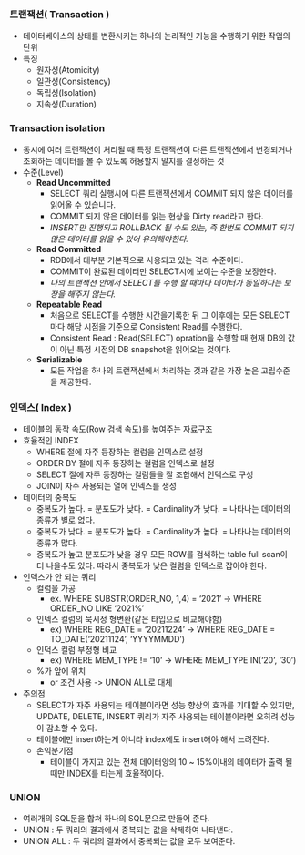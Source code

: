 ### 트랜잭션( Transaction )
- 데이터베이스의 상태를 변환시키는 하나의 논리적인 기능을 수행하기 위한 작업의 단위
- 특징
  - 원자성(Atomicity) 
  - 일관성(Consistency)
  - 독립성(Isolation)
  - 지속성(Duration)

### Transaction isolation
- 동시에 여러 트랜잭션이 처리될 때 특정 트랜잭션이 다른 트랜잭션에서
변경되거나 조회하는 데이터를 볼 수 있도록 허용할지 말지를 결정하는 것
- 수준(Level)
  - **Read Uncommitted**
    - SELECT 쿼리 실행시에 다른 트랜잭션에서 COMMIT 되지 않은 데이터를 읽어올 수 있습니다.
    - COMMIT 되지 않은 데이터를 읽는 현상을 Dirty read라고 한다.
    - *INSERT만 진행되고 ROLLBACK 될 수도 있는, 즉 한번도 COMMIT 되지 않은 데이터를 읽을 수 있어 유의해야한다.*
  - **Read Committed**
    - RDB에서 대부분 기본적으로 사용되고 있는 격리 수준이다.
    - COMMIT이 완료된 데이터만 SELECT시에 보이는 수준을 보장한다.
    - *나의 트랜잭션 안에서 SELECT를 수행 할 때마다 데이터가 동일하다는 보장을 해주지 않는다.*
  - **Repeatable Read**
    - 처음으로 SELECT를 수행한 시간을기록한 뒤 그 이후에는 모든 SELECT 마다 해당 시점을 기준으로 Consistent Read를 수행한다.
    - Consistent Read : Read(SELECT) opration을 수행할 때 현재 DB의 값이 아닌 특정 시점의 DB snapshot을 읽어오는 것이다.
  - **Serializable**
    - 모든 작업을 하나의 트랜잭션에서 처리하는 것과 같은 가장 높은 고립수준을 제공한다.

### 인덱스( Index )
- 테이블의 동작 속도(Row 검색 속도)를 높여주는 자료구조
- 효율적인 INDEX
  - WHERE 절에 자주 등장하는 컬럼을 인덱스로 설정
  - ORDER BY 절에 자주 등장하는 컬럼을 인덱스로 설정
  - SELECT 절에 자주 등장하는 컬럼들을 잘 조합해서 인덱스로 구성
  - JOIN이 자주 사용되는 열에 인덱스를 생성
- 데이터의 중복도
  - 중복도가 높다. = 분포도가 낮다. = Cardinality가 낮다. = 나타나는 데이터의 종류가 별로 없다.
  - 중복도가 낮다. = 분포도가 높다. = Cardinality가 높다. = 나타나는 데이터의 종류가 많다.
  - 중복도가 높고 분포도가 낮을 경우 모든 ROW를 검색하는 table full scan이 더 나을수도 있다.
  따라서 중복도가 낮은 컬럼을 인덱스로 잡아야 한다.
- 인덱스가 안 되는 쿼리
  - 컬럼을 가공
    - ex. WHERE SUBSTR(ORDER_NO, 1,4) = ‘2021’ -> WHERE ORDER_NO LIKE ‘2021%’
  - 인덱스 컬럼의 묵시정 형변환(같은 타입으로 비교해야함)
    - ex) WHERE REG_DATE = ‘20211224’ -> WHERE REG_DATE = TO_DATE(‘20211124’, ‘YYYYMMDD’)
  - 인덕스 컬럼 부정형 비교
    - ex) WHERE MEM_TYPE != ‘10’ -> WHERE MEM_TYPE IN(‘20’, ‘30’)
  - %가 앞에 위치
    - or 조건 사용 -> UNION ALL로 대체
- 주의점
  - SELECT가 자주 사용되는 테이블이라면 성능 향상의 효과를 기대할 수 있지만,
UPDATE, DELETE, INSERT 쿼리가 자주 사용되는 테이블이라면 오히려 성능이 감소할 수 있다.
  - 테이블에만 insert하는게 아니라 index에도 insert해야 해서 느려진다.
  - 손익분기점
    - 테이블이 가지고 있는 전체 데이터양의 10 ~ 15%이내의 데이터가 출력 될 때만 INDEX를 타는게 효율적이다.
  
### UNION
- 여러개의 SQL문을 합쳐 하나의 SQL문으로 만들어 준다.
- UNION : 두 쿼리의 결과에서 중복되는 값을 삭제하여 나타낸다.
- UNION ALL : 두 쿼리의 결과에서 중복되는 값을 모두 보여준다.